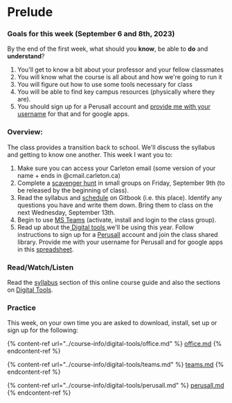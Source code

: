 # Prelude

### Goals for this week (September 6 and 8th, 2023)

By the end of the first week, what should you **know**, be able to **do** and **understand**?

1. You'll get to know a bit about your professor and your fellow classmates
2. You will know what the course is all about and how we're going to run it
3. You will figure out how to use some tools necessary for class
4. You will be able to find key campus resources (physically where they are).&#x20;
5. You should sign up for a Perusall account and [provide me with your username](https://docs.google.com/spreadsheets/d/1o4OynJBMgJcuCVMLgcVruZjEQEMUv7NFOFz-K9f3jYA/edit?usp=sharing) for that and for google apps.

### Overview:

The class provides a transition back to school. We'll discuss the syllabus and getting to know one another. This week I want you to:&#x20;

1. Make sure you can access your Carleton email (some version of your name + ends in @cmail.carleton.ca)
2. Complete a [scavenger hunt](../course-info/assignments/1.-scavenger-hunt.md) in small groups on Friday, September 9th (to be released by the beginning of class).&#x20;
3. Read the syllabus and [schedule](../course-info/schedule/) on Gitbook (i.e. this place). Identify any questions you have and write them down. Bring them to class on the next Wednesday, September 13th.&#x20;
4. Begin to use [MS Teams](../course-info/digital-tools/teams.md) (activate, install and login to the class group).&#x20;
5. Read up about the[ Digital tools ](../course-info/digital-tools/)we'll be using this year. Follow instructions to sign up for a [Perusall](../course-info/digital-tools/perusall.md) account and join the class shared library.  Provide me with your username for Perusall and for google apps in this [spreadsheet](https://docs.google.com/spreadsheets/d/1o4OynJBMgJcuCVMLgcVruZjEQEMUv7NFOFz-K9f3jYA/edit?usp=sharing).&#x20;

### Read/Watch/Listen

Read the [syllabus](../course-info/syllabus/) section of this online course guide and also the sections on [Digital Tools](../course-info/digital-tools/).&#x20;

### Practice

This week, on your own time you are asked to download, install, set up or sign up for the following:&#x20;

{% content-ref url="../course-info/digital-tools/office.md" %}
[office.md](../course-info/digital-tools/office.md)
{% endcontent-ref %}

{% content-ref url="../course-info/digital-tools/teams.md" %}
[teams.md](../course-info/digital-tools/teams.md)
{% endcontent-ref %}

{% content-ref url="../course-info/digital-tools/perusall.md" %}
[perusall.md](../course-info/digital-tools/perusall.md)
{% endcontent-ref %}
